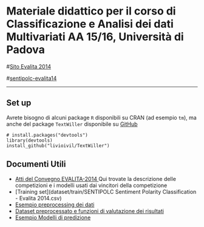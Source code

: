 
# Materiale didattico per il corso di Classificazione e Analisi dei dati Multivariati AA 15/16, Università di Padova


#[Sito Evalita 2014](http://www.evalita.it/2014)

#[sentipolc-evalita14](http://www.di.unito.it/~tutreeb/sentipolc-evalita14/index.html)

* * *

## Set up

Avrete bisogno di alcuni package `R` disponibili su CRAN (ad esempio `tm`), ma anche del package `TextWiller` disponibile su [GitHub](https://github.com/)

    # install.packages("devtools") 
    library(devtools)
    install_github("livioivil/TextWiller")


## Documenti Utili

- [Atti del Convegno EVALITA-2014 ](http://clic.humnet.unipi.it/proceedings/Proceedings-EVALITA-2014.pdf)
Qui trovate la descrizione delle competizioni e i modelli usati dai vincitori della competizione
- [Training set](dataset/train/SENTIPOLC Sentiment Polarity Classification - Evalita 2014.csv)
- [Esempio preprocessing dei dati](https://rawgit.com/livioivil/Evalita-2014/master/EsempioPreprocessing.html)
- [Dataset preprocessato e funzioni di valutazione dei risultati](dati_FunScore.Rdata)
- [Esempio Modelli di predizione](https://rawgit.com/livioivil/Evalita-2014/master/EsempioAnalisi.html)

